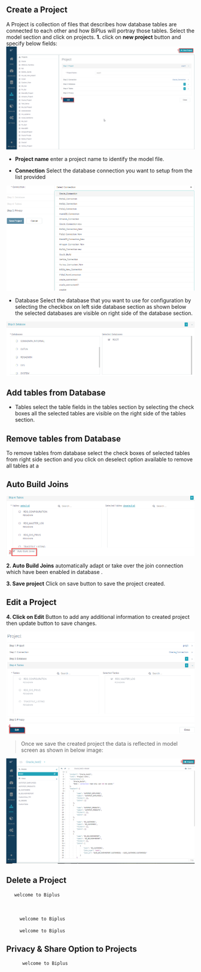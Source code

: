 ## Create a Project
A Project is collection of files that describes how database tables are connected to each other and how BiPlus will portray those tables.
   Select the model section and click on projects.
   **1.** click on **new project** button and specify below fields:![enter image description here](https://raw.githubusercontent.com/sv18042016/fp1/master/images/model1.png)  
 - **Project name** enter a project name to identify the model file.

- **Connection** Select the database connection you want to setup from the list provided

![enter image description here](https://raw.githubusercontent.com/sv18042016/fp1/master/images/model2.png)
- Database Select the database that you want to use for configuration by selecting the checkbox on left side database section as shown below the selected databases are visible on right side of the database section.

![enter image description here](https://raw.githubusercontent.com/sv18042016/fp1/master/images/model3.png)

## Add tables from Database

- Tables select the table fields in the tables section by selecting the check boxes all the selected tables are visible on the right side of the tables section. 
## Remove tables from Database 
To remove tables from database select the check boxes of selected tables from right side section and you click on deselect option available to remove all tables at a 
## Auto Build Joins

![enter image description here](https://raw.githubusercontent.com/sv18042016/fp1/master/images/model%204.png)

**2. Auto Build Joins**  automatically adapt or take over the join connection which have been enabled in database .

**3. Save project** Click on save button to save the project created.
## Edit a Project

**4. Click on Edit** Button to add any additional information to created project then update button to save changes.

![enter image description here](https://raw.githubusercontent.com/sv18042016/fp1/master/images/model5.png)

> Once we save the created project the data is reflected in model screen as shown in below image:

![enter image description here](https://raw.githubusercontent.com/sv18042016/fp1/master/images/model6.png)
## Delete a Project

       welcome to Biplus



         welcome to Biplus

         welcome to Biplus

## Privacy & Share Option to Projects
  
          welcome to Biplus
<!--stackedit_data:
eyJoaXN0b3J5IjpbMzU2OTIxODgzXX0=
-->